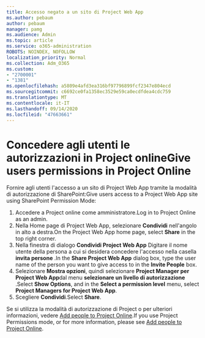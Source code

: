 ```yaml
---
title: Accesso negato a un sito di Project Web App
ms.author: pebaum
author: pebaum
manager: pamg
ms.audience: Admin
ms.topic: article
ms.service: o365-administration
ROBOTS: NOINDEX, NOFOLLOW
localization_priority: Normal
ms.collection: Adm_O365
ms.custom:
- "2700001"
- "1381"
ms.openlocfilehash: a5809e4afd3ea316bf97796899fcf2347e804ecd
ms.sourcegitcommit: c6692ce0fa1358ec3529e59ca0ecdfdea4cdc759
ms.translationtype: MT
ms.contentlocale: it-IT
ms.lasthandoff: 09/14/2020
ms.locfileid: "47663661"
---
```

# <a name="give-users-permissions-in-project-online"></a><span data-ttu-id="e0036-102">Concedere agli utenti le autorizzazioni in Project online</span><span class="sxs-lookup"><span data-stu-id="e0036-102">Give users permissions in Project Online</span></span>

<span data-ttu-id="e0036-103">Fornire agli utenti l'accesso a un sito di Project Web App tramite la modalità di autorizzazione di SharePoint:</span><span class="sxs-lookup"><span data-stu-id="e0036-103">Give users access to a Project Web App site using SharePoint Permission Mode:</span></span>

1. <span data-ttu-id="e0036-104">Accedere a Project online come amministratore.</span><span class="sxs-lookup"><span data-stu-id="e0036-104">Log in to Project Online as an admin.</span></span>
2. <span data-ttu-id="e0036-105">Nella Home page di Project Web App, selezionare **Condividi** nell'angolo in alto a destra.</span><span class="sxs-lookup"><span data-stu-id="e0036-105">On the Project Web App home page, select **Share** in the top right corner.</span></span>
3. <span data-ttu-id="e0036-106">Nella finestra di dialogo **Condividi Project Web App** Digitare il nome utente della persona a cui si desidera concedere l'accesso nella casella **invita persone** .</span><span class="sxs-lookup"><span data-stu-id="e0036-106">In the **Share Project Web App** dialog box, type the user name of the person you want to give access to in the **Invite People** box.</span></span>
4. <span data-ttu-id="e0036-107">Selezionare **Mostra opzioni**, quindi selezionare **Project Manager per Project Web App**dal menu **selezionare un livello di autorizzazione** .</span><span class="sxs-lookup"><span data-stu-id="e0036-107">Select **Show Options**, and in the **Select a permission level** menu, select **Project Managers for Project Web App**.</span></span>
5. <span data-ttu-id="e0036-108">Scegliere **Condividi**.</span><span class="sxs-lookup"><span data-stu-id="e0036-108">Select **Share**.</span></span>

<span data-ttu-id="e0036-109">Se si utilizza la modalità di autorizzazione di Project o per ulteriori informazioni, vedere [Add people to Project Online](https://docs.microsoft.com/projectonline/step-2-add-people-to-project-online).</span><span class="sxs-lookup"><span data-stu-id="e0036-109">If you use Project Permissions mode, or for more information, please see [Add people to Project Online](https://docs.microsoft.com/projectonline/step-2-add-people-to-project-online).</span></span>
